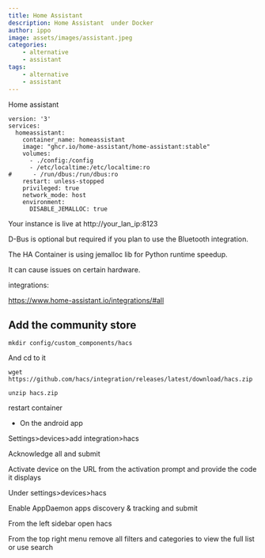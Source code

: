 ```yaml
---
title: Home Assistant
description: Home Assistant  under Docker
author: ippo
image: assets/images/assistant.jpeg
categories:
    - alternative
    - assistant 
tags:
    - alternative
    - assistant 
---
```


Home assistant

```
version: '3'
services:
  homeassistant:
    container_name: homeassistant
    image: "ghcr.io/home-assistant/home-assistant:stable"
    volumes:
      - ./config:/config
      - /etc/localtime:/etc/localtime:ro
#      - /run/dbus:/run/dbus:ro
    restart: unless-stopped
    privileged: true
    network_mode: host
    environment:
      DISABLE_JEMALLOC: true
```


Your instance is live at http://your_lan_ip:8123

D-Bus is optional but required if you plan to use the Bluetooth integration.

The HA Container is using jemalloc lib for Python runtime speedup.

It can cause issues on certain hardware.

integrations:

https://www.home-assistant.io/integrations/#all

## Add the community store

`mkdir config/custom_components/hacs`

And cd to it

`wget https://github.com/hacs/integration/releases/latest/download/hacs.zip`

`unzip hacs.zip`

restart container

- On the android app

Settings>devices>add integration>hacs

Acknowledge all and submit

Activate device on the URL from the activation prompt and provide the code it displays

Under settings>devices>hacs

Enable AppDaemon apps discovery & tracking and submit

From the left sidebar open hacs

From the top right menu remove all filters and categories to view the full list or use search

